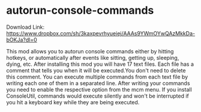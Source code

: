 # autorun-console-commands

Download Link: https://www.dropbox.com/sh/3kaxpevrhyueiej/AAAs9YWmOYwQAzMkkDa-bOKJa?dl=0

This mod allows you to autorun console commands either by hitting hotkeys, or automatically after events like sitting, getting up, sleeping, dying, etc.
After installing this mod you will have 17 text files. Each file has a comment that tells you when it will be executed.You don't need to delete this comment.
You can execute multiple commands from each text file by writing each one of them in a separated line.
After writing your commands you need to enable the respective option from the mcm menu.
If you install ConsoleUtil, commands would execute silently and won't be interrupted if you hit a keyboard key while they are being executed.
